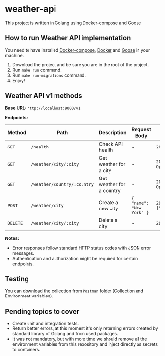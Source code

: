 # weather-api

This project is written in Golang using Docker-compose and Goose

## How to run Weather API implementation

You need to have installed [Docker-compose](https://docs.docker.com/compose/), [Docker](https://www.docker.com/) and [Goose](https://github.com/pressly/goose) in your machine.

1. Download the project and be sure you are in the root of the project.
2. Run `make run` command.
3. Run `make run-migrations` command.
4. Enjoy!

## Weather API v1 methods 

**Base URL:** `http://localhost:9000/v1`

**Endpoints:**

| Method | Path | Description | Request Body | Response |
|---|---|---|---|---|
| `GET` | `/health` | Check API health | - | `200 OK: {}` |
| `GET` | `/weather/city/:city` | Get weather for a city | - | `200 OK: { // data information from OpenWeatherMap API }` |
| `GET` | `/weather/country/:country` | Get weather for a country | - | `200 OK: {// average data information from OpenWeatherMap API ` |
| `POST` | `/weather/city` | Create a new city | `{ "name": "New York" }` | `201 Created: {"ID":1,"name":"santiago","countryCode":"uk"}` |
| `DELETE` | `/weather/city/:city` | Delete a city | - | `204 No Content` |

**Notes:**

- Error responses follow standard HTTP status codes with JSON error messages.
- Authentication and authorization might be required for certain endpoints.


## Testing

You can download the collection from `Postman` folder (Collection and Environment variables).

## Pending topics to cover

* Create unit and integration tests.
* Return better errors, at this moment it's only returning errors created by standard library of Golang and from used packages.
* It was not mandatory, but with more time we should remove all the environment variables from this repository and inject directly as secrets to containers.